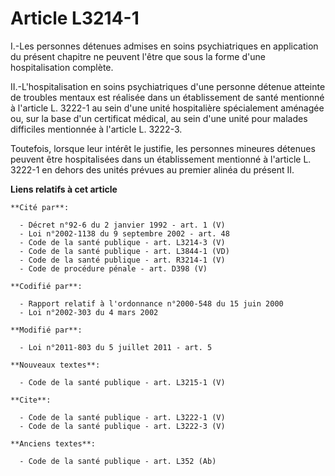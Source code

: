 # Article L3214-1

I.-Les personnes détenues admises en soins psychiatriques en application du présent chapitre ne peuvent l'être que sous la
forme d'une hospitalisation complète. 

II.-L'hospitalisation en soins psychiatriques d'une personne détenue atteinte de troubles mentaux est réalisée dans un
établissement de santé mentionné à l'article L. 3222-1 au sein d'une unité hospitalière spécialement aménagée ou, sur la base
d'un certificat médical, au sein d'une unité pour malades difficiles mentionnée à l'article L. 3222-3. 

Toutefois, lorsque leur intérêt le justifie, les personnes mineures détenues peuvent être hospitalisées dans un établissement
mentionné à l'article L. 3222-1 en dehors des unités prévues au premier alinéa du présent II.

**Liens relatifs à cet article**

	**Cité par**:

	  - Décret n°92-6 du 2 janvier 1992 - art. 1 (V)
	  - Loi n°2002-1138 du 9 septembre 2002 - art. 48
	  - Code de la santé publique - art. L3214-3 (V)
	  - Code de la santé publique - art. L3844-1 (VD)
	  - Code de la santé publique - art. R3214-1 (V)
	  - Code de procédure pénale - art. D398 (V)

	**Codifié par**:

	  - Rapport relatif à l'ordonnance n°2000-548 du 15 juin 2000
	  - Loi n°2002-303 du 4 mars 2002

	**Modifié par**:

	  - Loi n°2011-803 du 5 juillet 2011 - art. 5

	**Nouveaux textes**:

	  - Code de la santé publique - art. L3215-1 (V)

	**Cite**:

	  - Code de la santé publique - art. L3222-1 (V)
	  - Code de la santé publique - art. L3222-3 (V)

	**Anciens textes**:

	  - Code de la santé publique - art. L352 (Ab)
